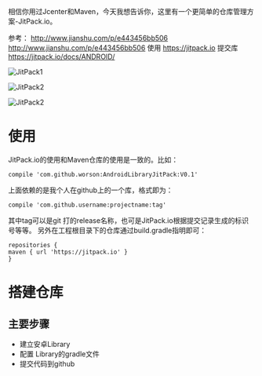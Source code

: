 >
相信你用过Jcenter和Maven，今天我想告诉你，这里有一个更简单的仓库管理方案-JitPack.io。

参考：
http://www.jianshu.com/p/e443456bb506
http://www.jianshu.com/p/e443456bb506
使用
https://jitpack.io
提交库
https://jitpack.io/docs/ANDROID/

![JitPack1](/assets/JitPackHome2.png)

![JitPack2](/assets/JitPackHome2.png)

![JitPack2](/assets/JitPackHome2.png)

# 使用
JitPack.io的使用和Maven仓库的使用是一致的。比如：
```
compile 'com.github.worson:AndroidLibraryJitPack:V0.1'
```
上面依赖的是我个人在github上的一个库，格式即为：
```
compile 'com.github.username:projectname:tag'

```
其中tag可以是git 打的release名称，也可是JitPack.io根据提交记录生成的标识号等等。
另外在工程根目录下的仓库通过build.gradle指明即可：
```
repositories {
maven { url 'https://jitpack.io' }
}
```

# 搭建仓库
## 主要步骤
- 建立安卓Library
- 配置 Library的gradle文件
- 提交代码到github
